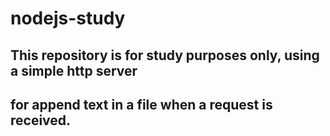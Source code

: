 # nodejs-study

## This repository is for study purposes only, using a simple http server
## for append text in a file when a request is received.
